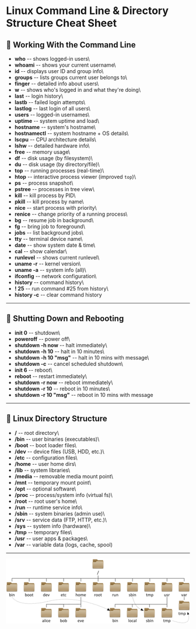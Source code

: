# Linux Command Line & Directory Structure Cheat Sheet

## 🔹 Working With the Command Line

-   **who** -- shows logged-in users\
-   **whoami** -- shows your current username\
-   **id** -- displays user ID and group info\
-   **groups** -- lists groups current user belongs to\
-   **finger** -- detailed info about users\
-   **w** -- shows who's logged in and what they're doing\
-   **last** -- login history\
-   **lastb** -- failed login attempts\
-   **lastlog** -- last login of all users\
-   **users** -- logged-in usernames\
-   **uptime** -- system uptime and load\
-   **hostname** -- system's hostname\
-   **hostnamectl** -- system hostname + OS details\
-   **lscpu** -- CPU architecture details\
-   **lshw** -- detailed hardware info\
-   **free** -- memory usage\
-   **df** -- disk usage (by filesystem)\
-   **du** -- disk usage (by directory/file)\
-   **top** -- running processes (real-time)\
-   **htop** -- interactive process viewer (improved `top`)\
-   **ps** -- process snapshot\
-   **pstree** -- processes in tree view\
-   **kill** -- kill process by PID\
-   **pkill** -- kill process by name\
-   **nice** -- start process with priority\
-   **renice** -- change priority of a running process\
-   **bg** -- resume job in background\
-   **fg** -- bring job to foreground\
-   **jobs** -- list background jobs\
-   **tty** -- terminal device name\
-   **date** -- show system date & time\
-   **cal** -- show calendar\
-   **runlevel** -- shows current runlevel\
-   **uname -r** -- kernel version\
-   **uname -a** -- system info (all)\
-   **ifconfig** -- network configuration\
-   **history** -- command history\
-   **! 25** -- run command #25 from history\
-   **history -c** -- clear command history

------------------------------------------------------------------------

## 🔹 Shutting Down and Rebooting

-   **init 0** -- shutdown\
-   **poweroff** -- power off\
-   **shutdown -h now** -- halt immediately\
-   **shutdown -h 10** -- halt in 10 minutes\
-   **shutdown -h 10 "msg"** -- halt in 10 mins with message\
-   **shutdown -c** -- cancel scheduled shutdown\
-   **init 6** -- reboot\
-   **reboot** -- restart immediately\
-   **shutdown -r now** -- reboot immediately\
-   **shutdown -r 10** -- reboot in 10 minutes\
-   **shutdown -r 10 "msg"** -- reboot in 10 mins with message

------------------------------------------------------------------------

## 🔹 Linux Directory Structure

-   **/** -- root directory\
-   **/bin** -- user binaries (executables)\
-   **/boot** -- boot loader files\
-   **/dev** -- device files (USB, HDD, etc.)\
-   **/etc** -- configuration files\
-   **/home** -- user home dirs\
-   **/lib** -- system libraries\
-   **/media** -- removable media mount point\
-   **/mnt** -- temporary mount point\
-   **/opt** -- optional software\
-   **/proc** -- process/system info (virtual fs)\
-   **/root** -- root user's home\
-   **/run** -- runtime service info\
-   **/sbin** -- system binaries (admin use)\
-   **/srv** -- service data (FTP, HTTP, etc.)\
-   **/sys** -- system info (hardware)\
-   **/tmp** -- temporary files\
-   **/usr** -- user apps & packages\
-   **/var** -- variable data (logs, cache, spool)

---
![Directory Image](https://github.com/mamunurrashid420/devops-mission-4months/blob/main/Linux/image/Directory.png?raw=true)
